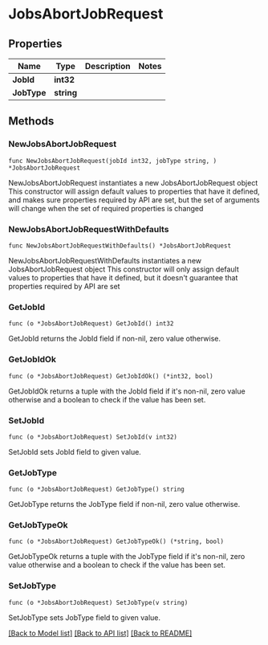 # JobsAbortJobRequest

## Properties

Name | Type | Description | Notes
------------ | ------------- | ------------- | -------------
**JobId** | **int32** |  | 
**JobType** | **string** |  | 

## Methods

### NewJobsAbortJobRequest

`func NewJobsAbortJobRequest(jobId int32, jobType string, ) *JobsAbortJobRequest`

NewJobsAbortJobRequest instantiates a new JobsAbortJobRequest object
This constructor will assign default values to properties that have it defined,
and makes sure properties required by API are set, but the set of arguments
will change when the set of required properties is changed

### NewJobsAbortJobRequestWithDefaults

`func NewJobsAbortJobRequestWithDefaults() *JobsAbortJobRequest`

NewJobsAbortJobRequestWithDefaults instantiates a new JobsAbortJobRequest object
This constructor will only assign default values to properties that have it defined,
but it doesn't guarantee that properties required by API are set

### GetJobId

`func (o *JobsAbortJobRequest) GetJobId() int32`

GetJobId returns the JobId field if non-nil, zero value otherwise.

### GetJobIdOk

`func (o *JobsAbortJobRequest) GetJobIdOk() (*int32, bool)`

GetJobIdOk returns a tuple with the JobId field if it's non-nil, zero value otherwise
and a boolean to check if the value has been set.

### SetJobId

`func (o *JobsAbortJobRequest) SetJobId(v int32)`

SetJobId sets JobId field to given value.


### GetJobType

`func (o *JobsAbortJobRequest) GetJobType() string`

GetJobType returns the JobType field if non-nil, zero value otherwise.

### GetJobTypeOk

`func (o *JobsAbortJobRequest) GetJobTypeOk() (*string, bool)`

GetJobTypeOk returns a tuple with the JobType field if it's non-nil, zero value otherwise
and a boolean to check if the value has been set.

### SetJobType

`func (o *JobsAbortJobRequest) SetJobType(v string)`

SetJobType sets JobType field to given value.



[[Back to Model list]](../README.md#documentation-for-models) [[Back to API list]](../README.md#documentation-for-api-endpoints) [[Back to README]](../README.md)


